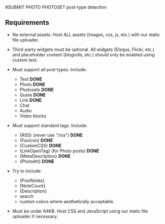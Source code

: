 #SUBMIT PHOTO PHOTOSET post-type detection

Requirements
------------

* No external assets.  Host ALL assets (images, css, js, etc.) with our static file uploader.

* Third-party widgets must be optional.  All widgets (Disqus, Flickr, etc.) and placeholder content (blogrolls, etc.) should only be enabled using custom text.

* Must support all post types. Include:
	* Text **DONE**
	* Photo **DONE**
	* Photosets **DONE**
	* Quote **DONE**
	* Link **DONE**
	* Chat
	* Audio
	* Video blocks

* Must support standard tags. Include:
	* {RSS} (never use "/rss") **DONE**
	* {Favicon} **DONE**
	* {CustomCSS} **DONE**
	* {LinkOpenTag} (for Photo posts) **DONE**
	* {MetaDescription} **DONE**
	* {PhotoAlt} **DONE**

* Try to include:
	* {PostNotes}
	* {NoteCount}
	* {Description}
	* search
	* custom colors where aesthetically acceptable.

* Must be under 64KB. Host CSS and JavaScript using our static file uploader if necessary.